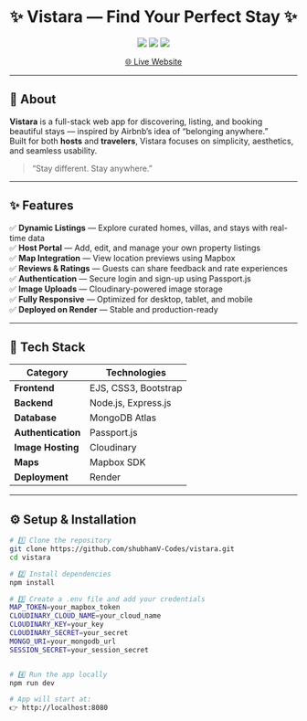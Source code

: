 <h1 align="center">✨ Vistara — Find Your Perfect Stay ✨</h1>
    
<p align="center">
  <img src="https://img.shields.io/badge/Status-Live-brightgreen" />
  <img src="https://img.shields.io/badge/Built%20With-Node.js%20%7C%20Express%20%7C%20MongoDB-blue" />
  <img src="https://img.shields.io/badge/Deployed%20On-Render-lightgrey" />
</p>

<p align="center">
  <a href="https://vistara-5oq3.onrender.com/" target="_blank">🌐 Live Website</a> 
</p>

---

## 🏡 About

**Vistara** is a full-stack web app for discovering, listing, and booking beautiful stays — inspired by Airbnb’s idea of “belonging anywhere.”  
Built for both **hosts** and **travelers**, Vistara focuses on simplicity, aesthetics, and seamless usability.

> “Stay different. Stay anywhere.”

---

## ✨ Features <a name="features"></a>

✅ **Dynamic Listings** — Explore curated homes, villas, and stays with real-time data  
✅ **Host Portal** — Add, edit, and manage your own property listings  
✅ **Map Integration** — View location previews using Mapbox  
✅ **Reviews & Ratings** — Guests can share feedback and rate experiences  
✅ **Authentication** — Secure login and sign-up using Passport.js  
✅ **Image Uploads** — Cloudinary-powered image storage  
✅ **Fully Responsive** — Optimized for desktop, tablet, and mobile  
✅ **Deployed on Render** — Stable and production-ready  

---


## 🧠 Tech Stack <a name="tech-stack"></a>

| Category | Technologies |
|-----------|--------------|
| **Frontend** | EJS, CSS3, Bootstrap |
| **Backend** | Node.js, Express.js |
| **Database** | MongoDB Atlas |
| **Authentication** | Passport.js |
| **Image Hosting** | Cloudinary |
| **Maps** | Mapbox SDK |
| **Deployment** | Render |

---

## ⚙️ Setup & Installation <a name="setup"></a>

```bash
# 1️⃣ Clone the repository
git clone https://github.com/shubhamV-Codes/vistara.git
cd vistara

# 2️⃣ Install dependencies
npm install

# 3️⃣ Create a .env file and add your credentials
MAP_TOKEN=your_mapbox_token
CLOUDINARY_CLOUD_NAME=your_cloud_name
CLOUDINARY_KEY=your_key
CLOUDINARY_SECRET=your_secret
MONGO_URI=your_mongodb_url
SESSION_SECRET=your_session_secret


# 4️⃣ Run the app locally
npm run dev

# App will start at:
👉 http://localhost:8080
